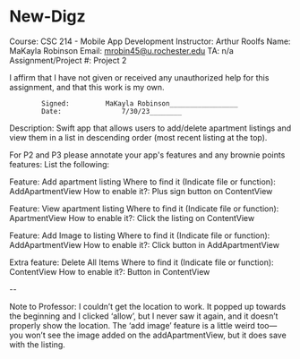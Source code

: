 # New-Digz

Course:				CSC 214 - Mobile App Development
Instructor:				Arthur Roolfs
Name:				MaKayla Robinson
Email:				mrobin45@u.rochester.edu
TA: 					n/a
Assignment/Project #:	Project 2


I affirm that I have not given or received any unauthorized help for this assignment, and that this work is my own.


			Signed:			MaKayla Robinson_________________
			Date:				7/30/23________


Description:
Swift app that allows users to add/delete apartment listings and view them in a list in descending order (most recent listing at the top).

For P2 and P3 please annotate your app's features and any brownie points features:
List the following:

Feature: Add apartment listing
Where to find it (Indicate file or function): AddApartmentView
How to enable it?: Plus sign button on ContentView

Feature: View apartment listing
Where to find it (Indicate file or function): ApartmentView
How to enable it?: Click the listing on ContentView

Feature: Add Image to listing
Where to find it (Indicate file or function): AddApartmentView
How to enable it?: Click button in AddApartmentView

Extra feature: Delete All Items
Where to find it (Indicate file or function): ContentView
How to enable it?: Button in ContentView

--

Note to Professor:
I couldn’t get the location to work. It popped up towards the beginning and I clicked ‘allow’, but I never saw it again, and it doesn’t properly show the location. The ‘add image’ feature is a little weird too— you won’t see the image added on the addApartmentView, but it does save with the listing.
